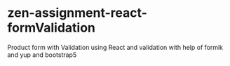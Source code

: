 # zen-assignment-react-formValidation

Product form with Validation using React and validation with help of formik and yup and bootstrap5
